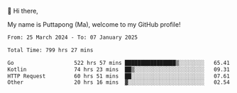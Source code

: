 👋 Hi there,

My name is Puttapong (Ma), welcome to my GitHub profile!

<!--START_SECTION:waka-->

```txt
From: 25 March 2024 - To: 07 January 2025

Total Time: 799 hrs 27 mins

Go                   522 hrs 57 mins ████████████████▒░░░░░░░░   65.41 %
Kotlin               74 hrs 23 mins  ██▒░░░░░░░░░░░░░░░░░░░░░░   09.31 %
HTTP Request         60 hrs 51 mins  ██░░░░░░░░░░░░░░░░░░░░░░░   07.61 %
Other                20 hrs 16 mins  ▓░░░░░░░░░░░░░░░░░░░░░░░░   02.54 %
```

<!--END_SECTION:waka-->
